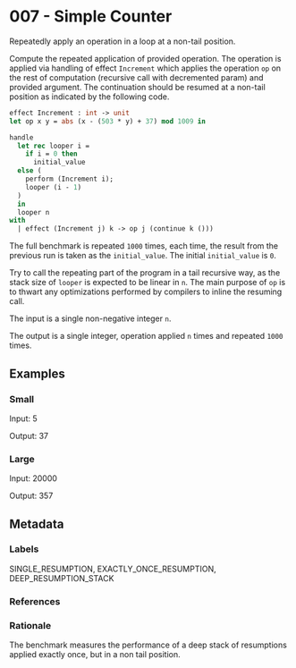 # 007 - Simple Counter

Repeatedly apply an operation in a loop at a non-tail position.

Compute the repeated application of provided operation. The operation is applied
via handling of effect `Increment` which applies the operation `op` on the rest
of computation (recursive call with decremented param) and provided argument.
The continuation should be resumed at a non-tail position as indicated by the
following code.

```ocaml
effect Increment : int -> unit
let op x y = abs (x - (503 * y) + 37) mod 1009 in

handle
  let rec looper i =
    if i = 0 then
      initial_value
  else (
    perform (Increment i);
    looper (i - 1)
  )
  in
  looper n
with
  | effect (Increment j) k -> op j (continue k ()))
```

The full benchmark is repeated `1000` times, each time, the result from the
previous run is taken as the `initial_value`. The initial `initial_value` is
`0`.

Try to call the repeating part of the program in a tail recursive way, as the
stack size of `looper` is expected to be linear in `n`. The main purpose of `op`
is to thwart any optimizations performed by compilers to inline the resuming
call.

The input is a single non-negative integer `n`.

The output is a single integer, operation applied `n` times and repeated `1000`
times.

## Examples

### Small

Input: 5

Output: 37

### Large

Input: 20000

Output: 357

## Metadata

### Labels

SINGLE_RESUMPTION, EXACTLY_ONCE_RESUMPTION, DEEP_RESUMPTION_STACK

### References

### Rationale

The benchmark measures the performance of a deep stack of resumptions applied
exactly once, but in a non tail position.

